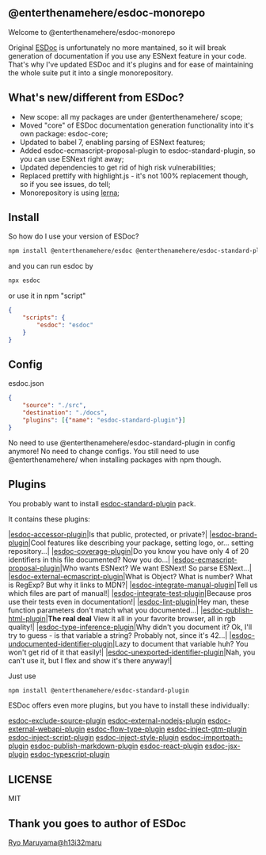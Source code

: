 ## @enterthenamehere/esdoc-monorepo

Welcome to @enterthenamehere/esdoc-monorepo

Original [ESDoc](https://github.com/esdoc/esdoc) is unfortunately no more mantained, so it will break generation of documentation if you use any ESNext feature in your code. That's why I've updated ESDoc and it's plugins and for ease of maintaining the whole suite put it into a single monorepository.

## What's new/different from ESDoc?
* New scope: all my packages are under @enterthenamehere/ scope;
* Moved "core" of ESDoc documentation generation functionality into it's own package: esdoc-core;
* Updated to babel 7, enabling parsing of ESNext features;
* Added esdoc-ecmascript-proposal-plugin to esdoc-standard-plugin, so you can use ESNext right away;
* Updated dependencies to get rid of high risk vulnerabilities;
* Replaced prettify with highlight.js - it's not 100% replacement though, so if you see issues, do tell;
* Monorepository is using [lerna](https://github.com/lerna/lerna);

## Install
So how do I use your version of ESDoc?
```bash
npm install @enterthenamehere/esdoc @enterthenamehere/esdoc-standard-plugin
```

and you can run esdoc by
```bash
npx esdoc
```
or use it in npm "script"
```json
{
    "scripts": {
        "esdoc": "esdoc"
    }
}
```

## Config
esdoc.json
```json
{
    "source": "./src",
    "destination": "./docs",
    "plugins": [{"name": "esdoc-standard-plugin"}]
}
```

No need to use @enterthenamehere/esdoc-standard-plugin in config anymore! No need to change configs. 
You still need to use @enterthenamehere/ when installing packages with npm though.

## Plugins
You probably want to install [esdoc-standard-plugin](https://github.com/EnterTheNameHere/esdoc-monorepo/tree/main/packages/esdoc-standard-plugin) pack.

It contains these plugins:

|[esdoc-accessor-plugin](https://github.com/EnterTheNameHere/esdoc-monorepo/tree/main/packages/esdoc-accessor-plugin)|Is that public, protected, or private?|
|[esdoc-brand-plugin](https://github.com/EnterTheNameHere/esdoc-monorepo/tree/main/packages/esdoc-brand-plugin)|Cool features like describing your package, setting logo, or... setting repository...|
|[esdoc-coverage-plugin](https://github.com/EnterTheNameHere/esdoc-monorepo/tree/main/packages/esdoc-coverage-plugin)|Do you know you have only 4 of 20 identifiers in this file documented? Now you do...|
|[esdoc-ecmascript-proposal-plugin](https://github.com/EnterTheNameHere/esdoc-monorepo/tree/main/packages/esdoc-ecmascript-proposal-plugin)|Who wants ESNext? We want ESNext! So parse ESNext...|
|[esdoc-external-ecmascript-plugin](https://github.com/EnterTheNameHere/esdoc-monorepo/tree/main/packages/esdoc-external-ecmascript-plugin)|What is Object? What is number? What is RegExp? But why it links to MDN?|
|[esdoc-integrate-manual-plugin](https://github.com/EnterTheNameHere/esdoc-monorepo/tree/main/packages/esdoc-integrate-manual-plugin)|Tell us which files are part of manual!|
|[esdoc-integrate-test-plugin](https://github.com/EnterTheNameHere/esdoc-monorepo/tree/main/packages/esdoc-integrate-test-plugin)|Because pros use their tests even in documentation!|
|[esdoc-lint-plugin](https://github.com/EnterTheNameHere/esdoc-monorepo/tree/main/packages/esdoc-lint-plugin)|Hey man, these function parameters don't match what you documented...|
|[esdoc-publish-html-plugin](https://github.com/EnterTheNameHere/esdoc-monorepo/tree/main/packages/esdoc-publish-html-plugin)|**The real deal** View it all in your favorite browser, all in rgb quality!|
|[esdoc-type-inference-plugin](https://github.com/EnterTheNameHere/esdoc-monorepo/tree/main/packages/esdoc-type-inference-plugin)|Why didn't you document it? Ok, I'll try to guess - is that variable a string? Probably not, since it's 42...|
|[esdoc-undocumented-identifier-plugin](https://github.com/EnterTheNameHere/esdoc-monorepo/tree/main/packages/esdoc-undocumented-identifier-plugin)|Lazy to document that variable huh? You won't get rid of it that easily!|
|[esdoc-unexported-identifier-plugin](https://github.com/EnterTheNameHere/esdoc-monorepo/tree/main/packages/esdoc-unexported-identifier-plugin)|Nah, you can't use it, but I flex and show it's there anyway!|

Just use
```bash
npm install @enterthenamehere/esdoc-standard-plugin
```
 
 
 
 
ESDoc offers even more plugins, but you have to install these individually:

[esdoc-exclude-source-plugin](https://github.com/EnterTheNameHere/esdoc-monorepo/tree/main/packages/esdoc-exclude-source-plugin)
[esdoc-external-nodejs-plugin](https://github.com/EnterTheNameHere/esdoc-monorepo/tree/main/packages/esdoc-external-nodejs-plugin)
[esdoc-external-webapi-plugin](https://github.com/EnterTheNameHere/esdoc-monorepo/tree/main/packages/esdoc-external-webapi-plugin)
[esdoc-flow-type-plugin](https://github.com/EnterTheNameHere/esdoc-monorepo/tree/main/packages/esdoc-flow-type-plugin)
[esdoc-inject-gtm-plugin](https://github.com/EnterTheNameHere/esdoc-monorepo/tree/main/packages/esdoc-inject-gtm-plugin)
[esdoc-inject-script-plugin](https://github.com/EnterTheNameHere/esdoc-monorepo/tree/main/packages/esdoc-inject-script-plugin)
[esdoc-inject-style-plugin](https://github.com/EnterTheNameHere/esdoc-monorepo/tree/main/packages/esdoc-inject-style-plugin)
[esdoc-importpath-plugin](https://github.com/EnterTheNameHere/esdoc-monorepo/tree/main/packages/esdoc-importpath-plugin)
[esdoc-publish-markdown-plugin](https://github.com/EnterTheNameHere/esdoc-monorepo/tree/main/packages/esdoc-publish-markdown-plugin)
[esdoc-react-plugin](https://github.com/EnterTheNameHere/esdoc-monorepo/tree/main/packages/esdoc-react-plugin)
[esdoc-jsx-plugin](https://github.com/EnterTheNameHere/esdoc-monorepo/tree/main/packages/esdoc-jsx-plugin)
[esdoc-typescript-plugin](https://github.com/EnterTheNameHere/esdoc-monorepo/tree/main/packages/esdoc-typescript-plugin)

## LICENSE
MIT

## Thank you goes to author of ESDoc
[Ryo Maruyama@h13i32maru](https://github.com/h13i32maru)
